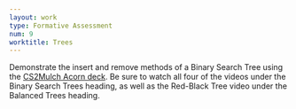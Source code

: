 ```yaml
---
layout: work
type: Formative Assessment
num: 9
worktitle: Trees
---
```


Demonstrate the insert and remove methods of a Binary Search Tree using the 
[CS2Mulch Acorn deck](https://mgoadric.github.io/cs2mulch/tree/). Be sure
to watch all four of the videos under the Binary Search Trees heading, as
well as the Red-Black Tree video under the Balanced Trees heading.
